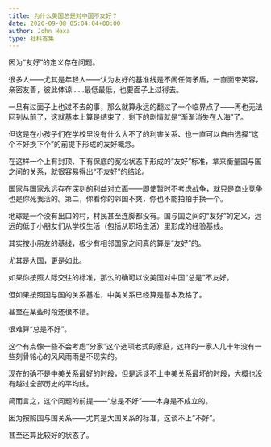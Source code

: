 ```yaml
---
title: 为什么美国总是对中国不友好？
date: 2020-09-08 05:04:04+00:00
author: John Hexa
type: 社科答集
---
```

因为“友好”的定义存在问题。

很多人——尤其是年轻人——认为友好的基准线是不闹任何矛盾，一直面带笑容，亲密友善，彼此体谅……最低最低，也要面子上过得去。

一旦有过面子上也过不去的事，那么就算永远的翻过了一个临界点了——再也无法回到从前了，这就基本上算是结束了，剩下的剧情就是“渐渐消失在人海”了。

但这是在小孩子们在学校里没有什么大不了的利害关系、也一直可以自由选择“这个不好换下个”的前提下形成的友好概念。

在这样一个上有封顶、下有保底的宽松状态下形成的“友好”标准，拿来衡量国与国之间的关系，就很容易得出“不友好”的结论。

国家与国家永远存在深刻的利益对立面——即使暂时不考虑战争，就只是商业竞争也是你死我活的。第二，你看你的邻国不爽，你也不能拍拍手换一个。

地球是一个没有出口的村，村民甚至连脚都没有。国与国之间的“友好”的定义，远远的低于小朋友们从学校生活（包括从职场生活）里形成的经验基线。

其实按小朋友的基线，极少有相邻国家之间真的算是“友好”的。

尤其是大国，更是如此。

如果你按照人际交往的标准，那么的确可以说美国对中国“总是”不友好。

但如果按照国与国的关系基准，中美关系已经算是基本及格了。

甚至在某些时段还很不错。

很难算“总是不好”。

这个有点像一些不会考虑“分家”这个选项老式的家庭，这样的一家人几十年没有一些刻骨铭心的风风雨雨是不现实的。

现在的确不是中美关系最好的时段，但是远谈不上中美关系最坏的时段，大概也没有越过全部历史的平均线。

简而言之，这个问题的前提——“总是不好”——本身是不成立的。

因为按照国与国关系——尤其是大国关系的标准，这谈不上“不好”。

甚至还算比较好的状态了。


